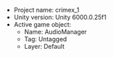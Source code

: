 <!-- UNITY CODE ASSIST INSTRUCTIONS START -->
- Project name: crimex_1
- Unity version: Unity 6000.0.25f1
- Active game object:
  - Name: AudioManager
  - Tag: Untagged
  - Layer: Default
<!-- UNITY CODE ASSIST INSTRUCTIONS END -->